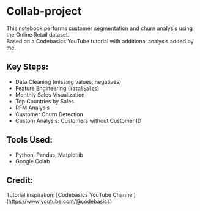 # Collab-project

This notebook performs customer segmentation and churn analysis using the Online Retail dataset.  
Based on a Codebasics YouTube tutorial with additional analysis added by me.

## Key Steps:
- Data Cleaning (missing values, negatives)
- Feature Engineering (`TotalSales`)
- Monthly Sales Visualization
- Top Countries by Sales
- RFM Analysis
- Customer Churn Detection
- Custom Analysis: Customers without Customer ID

## Tools Used:
- Python, Pandas, Matplotlib
- Google Colab

## Credit:
Tutorial inspiration: [Codebasics YouTube Channel] (https://www.youtube.com/@codebasics)

